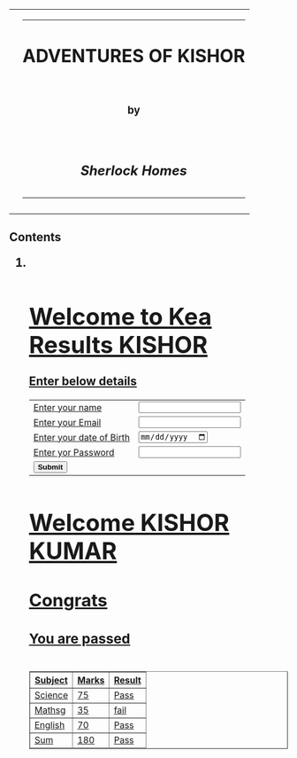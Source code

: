 <!DOCTYPE html>
<html lang="en" dir="ltr">
  <head>
    <meta charset="utf-8">
    <link rel="login" href="Login2.html">
    <link rel="stylesheet" href="/marks.html">
    <title>🎁Kishor Profile</title>
  </head>
  <body>
    <table cellspacing="20">
      <tr>
        <td><div size=20px;>
          <img src="D:\Web_Development\imagi\kishor.png" alt=""></td>
        </div>
        <td><center>
          <hr size="2" color="black">
          <h1> ADVENTURES OF KISHOR</h1><br>
          <h3>by<h3><br>
              <h2><em>Sherlock Homes</em><h2>
                  <hr size="2" color="black">
        </center>
    </td>
      </tr>
    </table>
    <link rel="stylesheet" href="/css/master.css">
    <h2>Contents
      <ol>
        <li><a href="D:\Web_Development\Login2.html


          ">Click your know your Mark</a></li>
        <li> A Scandal in Bohemia</li>
        <li>The Red-Headed League</li>
        <li> A Case of Identity</li>
        <li>The Boscombe Valley Mystery</li>
        <li>The Five Orange Pips</li>

      </ol>

    </h2>
    <h3>I</h3>
    <h3>A SCANDAL IN BOHEMIA</h3>
    <h3>I</h3>

    <p><strong><em>KISHOR</em></strong> Sherlock Holmes .To Sherlock <a href="https://farmiso.in/"> Farmers LInk </a>Holmes .
      I have seldom heard him men
      In his eyes shepassions,.
      the observer—excellent for
    </p>
    <center>
      <img src="https://www.gutenberg.org/files/1661/1661-h/images/cover.jpg" alt="click image">
    </center>
    <br>

  </body>
</html>
<html lang="en" dir="ltr">

<head>
  <meta charset="utf-8">
  <link rel="stylesheet" href="/css/master.css">
  <title>Results</title>
  <br>
</head>
<body>
  <h1>Welcome to Kea Results KISHOR</h1>
  <table cellspacing="10">
    <p>Enter below details</p>
    <form class="" action="marks.html" method="post">
      <tr>
        <td><label>Enter your name</label></td>
        <td><input type="text" name="" value=""></td>
      </tr>
      <tr>
        <td><label>Enter your Email</label></td>
        <td><input type="email" name="" value=""></td>
      </tr>
      <tr>
        <td><label>Enter your date of Birth</label></td>
        <td><input type="date" name="" value=""></td>
      </tr>
      <tr>
        <td><label>Enter yor Password</label></td>
        <td><input type="Password" name="" value=""></td>
      </tr>
      <tr>
        <td><button type="submit" name="button"><b>Submit</b></button></td>
      </tr>
    </form>
  </table>

</body>
</html>
<html lang="en" dir="ltr">
  <head>
    <meta charset="utf-8">
    <title>Results kishor profile</title>
  </head>
  <body>
    <h1>Welcome KISHOR KUMAR</h1>
    <h2>Congrats</h2>
    <h3>You are passed</h3>
    <h2><table border="1">
      <tr>
        <thead>
          <th>Subject</th>
          <th>Marks</th>
          <th>Result</th>
        </thead>
      </tr>
      <tbody>
        <tr>
          <td>Science</td>
          <td>75</td>
          <td>Pass</td>
        </tr>
        <tr>
          <td>Mathsg</td>
          <td>35</td>
          <td>fail</td>
        </tr>
        <tr>
          <td>English</td>
          <td>70</td>
          <td>Pass</td>
        </tr>
      </tbody>
      <tfoot>
        <tr>
          <td>Sum</td>
          <td>180</td>
          <td>Pass</td>
        </tr>
      </tfoot>
    </table></h2>


  </body>
</html>
